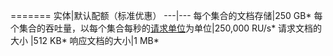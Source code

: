 =======
实体|默认配额（标准优惠）
---|---
每个集合的文档存储|250 GB*
每个集合的吞吐量，以每个集合每秒的[请求单位](/documentation/articles/documentdb-request-units/)为单位|250,000 RU/s*
请求文档的大小 |512 KB*
响应文档的大小|1 MB*

<!---HONumber=Mooncake_0725_2016-->